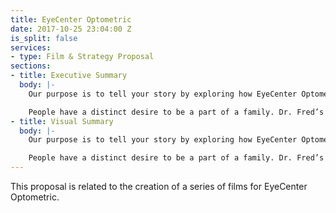 ```yaml
---
title: EyeCenter Optometric
date: 2017-10-25 23:04:00 Z
is_split: false
services:
- type: Film & Strategy Proposal
sections:
- title: Executive Summary
  body: |-
    Our purpose is to tell your story by exploring how EyeCenter Optometric has kept family values at the forefront of their business for 57 years.

    People have a distinct desire to be a part of a family. Dr. Fred’s story is visually and verbally showing the connection between him in his own family, which brings authenticity to him as an individual, and the business. Through exploring his upbringings, the company’s beginnings, interactions with his family, and the connection of his family values with the company, the audience will not only gain a deeper understanding of the roots of EyeCenter but also a desire for themselves be apart of the EyeCenter family. Dr. Fred embodies what your company is today and represents those values in his personal life.
- title: Visual Summary
  body: |-
    Our purpose is to tell your story by exploring how EyeCenter Optometric has kept family values at the forefront of their business for 57 years.

    People have a distinct desire to be a part of a family. Dr. Fred’s story is visually and verbally showing the connection between him in his own family, which brings authenticity to him as an individual, and the business. Through exploring his upbringings, the company’s beginnings, interactions with his family, and the connection of his family values with the company, the audience will not only gain a deeper understanding of the roots of EyeCenter but also a desire for themselves be apart of the EyeCenter family. Dr. Fred embodies what your company is today and represents those values in his personal life.    
---
```


This proposal is related to the creation of a series of films for EyeCenter Optometric.
